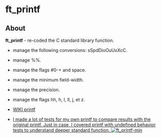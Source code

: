 # ft_printf

## About

**ft_printf** - re-coded the C standard library function.

+ manage the following conversions: sSpdDioOuUxXcC.
+ manage %%.
+ manage the flags #0-+ and space.
+ manage the minimum field-width.
+ manage the precision.
+ manage the flags hh, h, l, ll, j, et z.
+ [WIKI printf](https://en.wikipedia.org/wiki/Printf_format_string)

+ [I made a lot of tests for my own printf to compare results with the original printf. Just in case, I covered printf with undefined behavior tests to understand deeper standard function.  ![ft_printf-min](https://user-images.githubusercontent.com/33399226/48742295-33a84680-ec13-11e8-82f8-fc6f0014605b.png)
](https://youtu.be/sCVdtYM5LTA)
